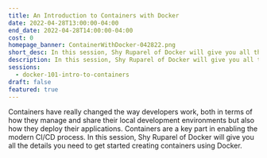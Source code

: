 ```yaml
---
title: An Introduction to Containers with Docker
date: 2022-04-28T13:00:00-04:00
end_date: 2022-04-28T14:00:00-04:00
cost: 0
homepage_banner: ContainerWithDocker-042822.png
short_desc: In this session, Shy Ruparel of Docker will give you all the details you need to get started creating containers using Docker.
description: In this session, Shy Ruparel of Docker will give you all the details you need to get started creating containers using Docker.
sessions:
  - docker-101-intro-to-containers
draft: false
featured: true
---
```


Containers have really changed the way developers work, both in terms of how they manage and share their local development environments but also how they deploy their applications. Containers are a key part in enabling the modern CI/CD process. In this session, Shy Ruparel of Docker will give you all the details you need to get started creating containers using Docker.
